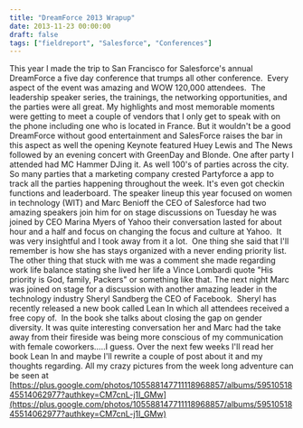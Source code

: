 ```yaml
---
title: "DreamForce 2013 Wrapup"
date: 2013-11-23 00:00:00
draft: false
tags: ["fieldreport", "Salesforce", "Conferences"]
---
```



This year I made the trip to San Francisco for Salesforce's annual DreamForce a five day conference that trumps all other conference.  Every aspect of the event was amazing and WOW 120,000 attendees.  The leadership speaker series, the trainings, the networking opportunities, and the parties were all great. My highlights and most memorable moments were getting to meet a couple of vendors that I only get to speak with on the phone including one who is located in France. But it wouldn't be a good DreamForce without good entertainment and SalesForce raises the bar in this aspect as well the opening Keynote featured Huey Lewis and The News followed by an evening concert with GreenDay and Blonde. One after party I attended had MC Hammer DJing it. As well 100's of parties across the city. So many parties that a marketing company crested Partyforce a app to track all the parties happening throughout the week. It's even got checkin functions and leaderboard. The speaker lineup this year focused on women in technology (WIT) and Marc Benioff the CEO of Salesforce had two amazing speakers join him for on stage discussions on Tuesday he was joined by CEO Marina Myers of Yahoo their conversation lasted for about hour and a half and focus on changing the focus and culture at Yahoo.  It was very insightful and I took away from it a lot.  One thing she said that I'll remember is how she has stays organized with a never ending priority list. The other thing that stuck with me was a comment she made regarding work life balance stating she lived her life a Vince Lombardi quote "His priority is God, family, Packers" or something like that. The next night Marc was joined on stage for a discussion with another amazing leader in the technology industry Sheryl Sandberg the CEO of Facebook.  Sheryl has recently released a new book called Lean In which all attendees received a free copy of.  In the book she talks about closing the gap on gender diversity. It was quite interesting conversation her and Marc had the take away from their fireside was being more conscious of my communication with female coworkers…..I guess. Over the next few weeks I'll read her book Lean In and maybe I'll rewrite a couple of post about it and my thoughts regarding. All my crazy pictures from the week long adventure can be seen at [https://plus.google.com/photos/105588147711118968857/albums/5951051845514062977?authkey=CM7cnL-j1I_GMw](https://plus.google.com/photos/105588147711118968857/albums/5951051845514062977?authkey=CM7cnL-j1I_GMw)